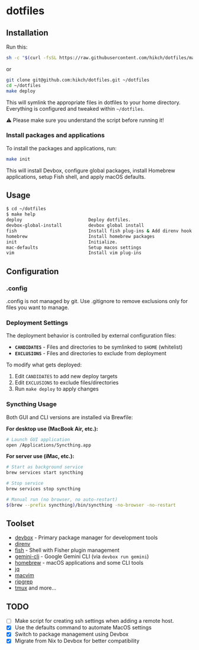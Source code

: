 # dotfiles

## Installation

Run this:

``` sh
sh -c "$(curl -fsSL https://raw.githubusercontent.com/hikch/dotfiles/main/bootstrap.sh)"
```

or

``` sh
git clone git@github.com:hikch/dotfiles.git ~/dotfiles
cd ~/dotfiles
make deploy

```

This will symlink the appropriate files in dotfiles to your home directory.
Everything is configured and tweaked within `~/dotfiles`.

⚠️  Please make sure you understand the script before running it!

### Install packages and applications

To install the packages and applications, run:

``` sh
make init
```

This will install Devbox, configure global packages, install Homebrew applications, setup Fish shell, and apply macOS defaults.

## Usage

``` sh
$ cd ~/dotfiles
$ make help
deploy                         Deploy dotfiles.
devbox-global-install          devbox global install
fish                           Install fish plug-ins & Add direnv hook
homebrew                       Install homebrew packages
init                           Initialize.
mac-defaults                   Setup macos settings
vim                            Install vim plug-ins
```

## Configuration

### .config

.config is not managed by git.
Use .gitignore to remove exclusions only for files you want to manage.

### Deployment Settings

The deployment behavior is controlled by external configuration files:

- **`CANDIDATES`** - Files and directories to be symlinked to `$HOME` (whitelist)
- **`EXCLUSIONS`** - Files and directories to exclude from deployment

To modify what gets deployed:
1. Edit `CANDIDATES` to add new deploy targets
2. Edit `EXCLUSIONS` to exclude files/directories  
3. Run `make deploy` to apply changes

### Syncthing Usage

Both GUI and CLI versions are installed via Brewfile:

**For desktop use (MacBook Air, etc.):**
``` sh
# Launch GUI application
open /Applications/Syncthing.app
```

**For server use (iMac, etc.):**
``` sh
# Start as background service
brew services start syncthing

# Stop service
brew services stop syncthing

# Manual run (no browser, no auto-restart)
$(brew --prefix syncthing)/bin/syncthing -no-browser -no-restart
```

## Toolset

- [devbox](https://www.jetify.com/devbox) - Primary package manager for development tools
- [direnv](https://github.com/direnv/direnv)
- [fish](https://fishshell.com) - Shell with Fisher plugin management
- [gemini-cli](https://github.com/google-gemini/gemini-cli) - Google Gemini CLI (via `devbox run gemini`)
- [homebrew](https://brew.sh) - macOS applications and some CLI tools
- [jq](https://stedolan.github.io/jq/)
- [macvim](https://macvim-dev.github.io/macvim/)
- [ripgrep](https://github.com/BurntSushi/ripgrep)
- [tmux](https://github.com/tmux/tmux)
and more...

## TODO

- [ ] Make script for creating ssh settings when adding a remote host.
- [x] Use the defaults command to automate MacOS settings
- [x] Switch to package management using Devbox
- [x] Migrate from Nix to Devbox for better compatibility
